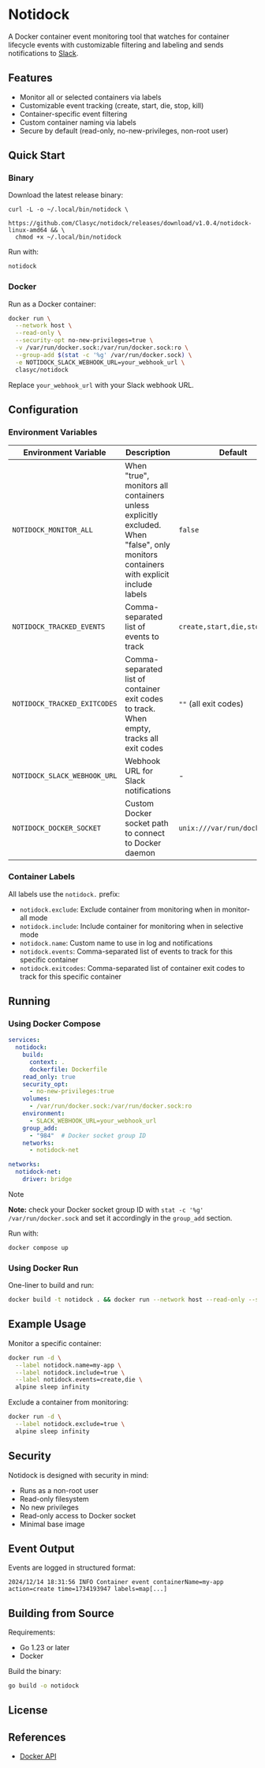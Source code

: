 # Notidock

A Docker container event monitoring tool that watches for container lifecycle events with customizable filtering and 
labeling and sends notifications to [Slack](https://slack.com/).

## Features

- Monitor all or selected containers via labels
- Customizable event tracking (create, start, die, stop, kill)
- Container-specific event filtering
- Custom container naming via labels
- Secure by default (read-only, no-new-privileges, non-root user)

## Quick Start

### Binary
Download the latest release binary:
```
curl -L -o ~/.local/bin/notidock \
  https://github.com/Clasyc/notidock/releases/download/v1.0.4/notidock-linux-amd64 && \
  chmod +x ~/.local/bin/notidock
```

Run with:
```bash
notidock
```

### Docker

Run as a Docker container:

```bash
docker run \
  --network host \
  --read-only \
  --security-opt no-new-privileges=true \
  -v /var/run/docker.sock:/var/run/docker.sock:ro \
  --group-add $(stat -c '%g' /var/run/docker.sock) \
  -e NOTIDOCK_SLACK_WEBHOOK_URL=your_webhook_url \
  clasyc/notidock
```
Replace `your_webhook_url` with your Slack webhook URL.

## Configuration

### Environment Variables

| Environment Variable         | Description                                                                                                                          | Default                       |
|------------------------------|--------------------------------------------------------------------------------------------------------------------------------------|-------------------------------|
| `NOTIDOCK_MONITOR_ALL`       | When "true", monitors all containers unless explicitly excluded. When "false", only monitors containers with explicit include labels | `false`                       |
| `NOTIDOCK_TRACKED_EVENTS`    | Comma-separated list of events to track                                                                                              | `create,start,die,stop,kill`  |
| `NOTIDOCK_TRACKED_EXITCODES` | Comma-separated list of container exit codes to track. When empty, tracks all exit codes                                             | `""` (all exit codes)         |
| `NOTIDOCK_SLACK_WEBHOOK_URL` | Webhook URL for Slack notifications                                                                                                  | -                             |
| `NOTIDOCK_DOCKER_SOCKET`     | Custom Docker socket path to connect to Docker daemon                                                                                | `unix:///var/run/docker.sock` |

### Container Labels

All labels use the `notidock.` prefix:

- `notidock.exclude`: Exclude container from monitoring when in monitor-all mode
- `notidock.include`: Include container for monitoring when in selective mode
- `notidock.name`: Custom name to use in log and notifications
- `notidock.events`: Comma-separated list of events to track for this specific container
- `notidock.exitcodes`: Comma-separated list of container exit codes to track for this specific container

## Running

### Using Docker Compose

```yaml
services:
  notidock:
    build:
      context: .
      dockerfile: Dockerfile
    read_only: true
    security_opt:
      - no-new-privileges:true
    volumes:
      - /var/run/docker.sock:/var/run/docker.sock:ro
    environment:
      - SLACK_WEBHOOK_URL=your_webhook_url
    group_add:
      - "984"  # Docker socket group ID
    networks:
      - notidock-net

networks:
  notidock-net:
    driver: bridge
```

> [!NOTE]
> **Note:** check your Docker socket group ID with `stat -c '%g' /var/run/docker.sock` and set it accordingly in the
> `group_add` section.

Run with:
```bash
docker compose up
```

### Using Docker Run

One-liner to build and run:
```bash
docker build -t notidock . && docker run --network host --read-only --security-opt no-new-privileges=true -v /var/run/docker.sock:/var/run/docker.sock:ro --group-add $(stat -c '%g' /var/run/docker.sock) -e SLACK_WEBHOOK_URL=your_webhook_url notidock
```

## Example Usage

Monitor a specific container:
```bash
docker run -d \
  --label notidock.name=my-app \
  --label notidock.include=true \
  --label notidock.events=create,die \
  alpine sleep infinity
```

Exclude a container from monitoring:
```bash
docker run -d \
  --label notidock.exclude=true \
  alpine sleep infinity
```

## Security

Notidock is designed with security in mind:
- Runs as a non-root user
- Read-only filesystem
- No new privileges
- Read-only access to Docker socket
- Minimal base image

## Event Output

Events are logged in structured format:
```
2024/12/14 18:31:56 INFO Container event containerName=my-app action=create time=1734193947 labels=map[...]
```

## Building from Source

Requirements:
- Go 1.23 or later
- Docker

Build the binary:
```bash
go build -o notidock
```

## License

## References
- [Docker API](https://docs.docker.com/reference/api/engine/version/v1.43/#tag/System/operation/SystemEvents)